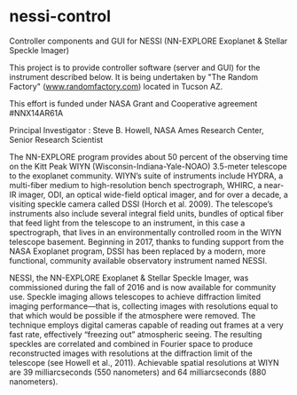 # nessi-control
Controller components and GUI for NESSI (NN-EXPLORE Exoplanet &amp; Stellar Speckle Imager)

This project is to provide controller software (server and GUI) for the instrument described below.
It is being undertaken by "The Random Factory" (www.randomfactory.com) located in Tucson AZ.

This effort is funded under NASA Grant and Cooperative agreement #NNX14AR61A

Principal Investigator : Steve B. Howell, NASA Ames Research Center, Senior Research Scientist

The NN-EXPLORE program provides about 50 percent of the observing time on the Kitt Peak WIYN (Wisconsin-Indiana-Yale-NOAO) 3.5-meter telescope to the exoplanet community. WIYN’s suite of instruments include HYDRA, a multi-fiber medium to high-resolution bench spectrograph, WHIRC, a near-IR imager, ODI, an optical wide-field optical imager, and for over a decade, a visiting speckle camera called DSSI (Horch et al. 2009). The telescope’s instruments also include several integral field units, bundles of optical fiber that feed light from the telescope to an instrument, in this case a spectrograph, that lives in an environmentally controlled room in the WIYN telescope basement. Beginning in 2017, thanks to funding support from the NASA Exoplanet program, DSSI has been replaced by a modern, more functional, community available observatory instrument named NESSI.

NESSI, the NN-EXPLORE Exoplanet & Stellar Speckle Imager, was commissioned during the fall of 2016 and is now available for community use. Speckle imaging allows telescopes to achieve diffraction limited imaging performance—that is, collecting images with resolutions equal to that which would be possible if the atmosphere were removed. The technique employs digital cameras capable of reading out frames at a very fast rate, effectively “freezing out” atmospheric seeing. The resulting speckles are correlated and combined in Fourier space to produce reconstructed images with resolutions at the diffraction limit of the telescope (see Howell et al., 2011). Achievable spatial resolutions at WIYN are 39 milliarcseconds (550 nanometers) and 64 milliarcseconds (880 nanometers).
